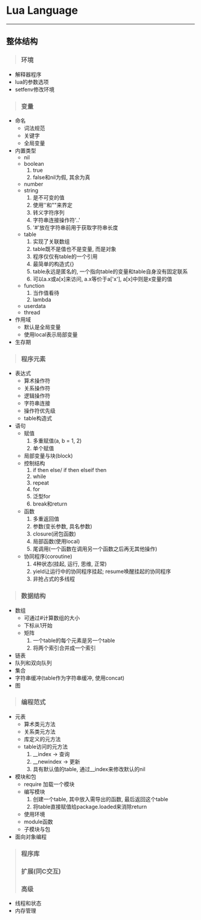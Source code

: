 # **Lua Language**
***



## **整体结构**
> ### **环境**
  * 解释器程序
  * lua的参数选项
  * setfenv修改环境

> ### **变量**
  * 命名
    - 词法规范
    - 关键字
    - 全局变量
  * 内置类型
    - nil
    - boolean  
      1) true  
      2) false和nil为假, 其余为真  
    - number
    - string  
      1) 是不可变的值  
      2) 使用''和""来界定  
      3) 转义字符序列  
      4) 字符串连接操作符'..'  
      5) '#'放在字符串前用于获取字符串长度
    - table  
      1) 实现了关联数组  
      2) table既不是值也不是变量, 而是对象  
      3) 程序仅仅有table的一个引用  
      4) 最简单的构造式{}  
      5) table永远是匿名的, 一个指向table的变量和table自身没有固定联系  
      6) 可以a.x或a[x]来访问, a.x等价于a['x'], a[x]中则是x变量的值
    - function  
      1) 当作值看待  
      2) lambda
    - userdata
    - thread
  * 作用域
    - 默认是全局变量
    - 使用local表示局部变量
  * 生存期

> ### **程序元素**
  * 表达式
    - 算术操作符
    - 关系操作符
    - 逻辑操作符
    - 字符串连接
    - 操作符优先级
    - table构造式
  * 语句
    - 赋值  
      1) 多重赋值(a, b = 1, 2)  
      2) 单个赋值
    - 局部变量与块(block)
    - 控制结构  
      1) if then else/ if then elseif then  
      2) while  
      3) repeat  
      4) for  
      5) 泛型for  
      6) break和return
    - 函数  
      1) 多重返回值  
      2) 参数(变长参数, 具名参数)  
      3) closure(闭包函数)  
      4) 局部函数(使用local)  
      5) 尾调用(一个函数在调用另一个函数之后再无其他操作)
    - 协同程序(coroutine)  
      1) 4种状态(挂起, 运行, 思维, 正常)  
      2) yield让运行中的协同程序挂起; resume唤醒挂起的协同程序  
      3) 非抢占式的多线程

> ### **数据结构**
  * 数组
    - 可通过#计算数组的大小
    - 下标从1开始
    - 矩阵  
      1) 一个table的每个元素是另一个table  
      2) 将两个索引合并成一个索引
  * 链表
  * 队列和双向队列
  * 集合
  * 字符串缓冲(table作为字符串缓冲, 使用concat)
  * 图

> ### **编程范式**
  * 元表
    - 算术类元方法
    - 关系类元方法
    - 库定义的元方法
    - table访问的元方法  
      1) __index -> 查询  
      2) __newindex -> 更新  
      3) 具有默认值的table, 通过__index来修改默认的nil  
  * 模块和包
    - require 加载一个模块
    - 编写模块  
      1) 创建一个table, 其中放入需导出的函数, 最后返回这个table  
      2) 将table直接赋值给package.loaded来消除return
    - 使用环境
    - module函数
    - 子模块与包
  * 面向对象编程
> ### **程序库**
> ### **扩展(同C交互)**
> ### **高级**
  * 线程和状态
  * 内存管理

